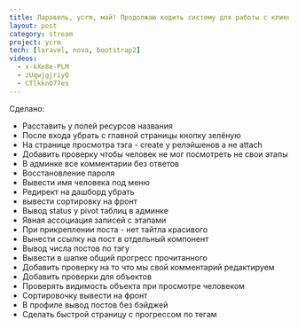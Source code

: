 ```yaml
---
title: Ларавель, ycrm, май! Продолжаю кодить систему для работы с клиентами.
layout: post
category: stream
project: ycrm
tech: [laravel, nova, bootstrap2]
videos:
  - x-kXe8e-PLM
  - zUqwjgjriyQ
  - CTlkknO77es
---
```


Сделано:
- Расставить у полей ресурсов названия
- После входа убрать с главной страницы кнопку зелёную
- На странице просмотра тэга - create у релэйшенов а не attach
- Добавить проверку чтобы человек не мог посмотреть не свои этапы
- В админке все комментарии без ответов
- Восстановление пароля
- Вывести имя человека под меню
- Редирект на дашборд убрать
- вывести сортировку на фронт
- Вывод status у pivot таблиц в админке
- Явная ассоциация записей с этапами
- При прикреплении поста - нет тайтла красивого
- Вынести ссылку на пост в отдельный  компонент
- Вывод числа постов по тэгу
- Вывести в шапке общий прогресс прочитанного
- Добавить проверку на то что мы свой комментарий редактируем
- Добавить проверки для объектов
- Проверять видимость объекта при просмотре человеком
- Сортировочку вывести на фронт
- В профиле вывод постов без бэйджей
- Сделать быстрой страницу с прогрессом по тегам
